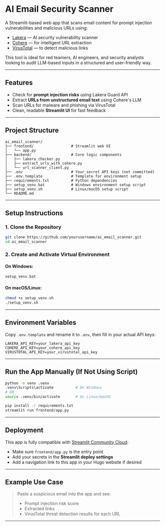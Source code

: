 # AI Email Security Scanner

A Streamlit-based web app that scans email content for prompt injection vulnerabilities and malicious URLs using:

- [Lakera](https://lakera.ai) — AI security vulnerability scanner
- [Cohere](https://cohere.com) — for intelligent URL extraction
- [VirusTotal](https://www.virustotal.com) — to detect malicious links

This tool is ideal for red teamers, AI engineers, and security analysts looking to audit LLM-based inputs in a structured and user-friendly way.

---

## Features

- Check for **prompt injection risks** using Lakera Guard API
- Extract **URLs from unstructured email text** using Cohere's LLM
- Scan URLs for malware and phishing via VirusTotal
- Clean, readable **Streamlit UI** for fast feedback

---

## Project Structure

```
ai_email_scanner/
├── frontend/                 # Streamlit web UI
│   └── app.py
├── backend/                  # Core logic components
│   ├── lakera_checker.py
│   ├── extract_urls_with_cohere.py
│   └── url_scanner_client.py
├── .env                      # Your secret API keys (not committed)
├── .env.template             # Template for environment setup
├── requirements.txt          # Python dependencies
├── setup_venv.bat            # Windows environment setup script
├── setup_venv.sh             # Linux/macOS setup script
└── README.md
```

---

## Setup Instructions

### 1. Clone the Repository

```bash
git clone https://github.com/yourusername/ai_email_scanner.git
cd ai_email_scanner
```

### 2. Create and Activate Virtual Environment

#### On Windows:
```bash
setup_venv.bat
```

#### On macOS/Linux:
```bash
chmod +x setup_venv.sh
./setup_venv.sh
```

---

## Environment Variables

Copy `.env.template` and rename it to `.env`, then fill in your actual API keys:

```env
LAKERA_API_KEY=your_lakera_api_key
COHERE_API_KEY=your_cohere_api_key
VIRUSTOTAL_API_KEY=your_virustotal_api_key
```

---

## Run the App Manually (If Not Using Script)

```bash
python -m venv .venv
.venv\Scripts\activate          # On Windows
# OR
source .venv/bin/activate       # On Linux/macOS

pip install -r requirements.txt
streamlit run frontend/app.py
```

---

## Deployment

This app is fully compatible with [Streamlit Community Cloud](https://streamlit.io/cloud):

- Make sure `frontend/app.py` is the entry point
- Add your secrets in the **Streamlit deploy settings**
- Add a navigation link to this app in your Hugo website if desired

---

## Example Use Case

> Paste a suspicious email into the app and see:
> - Prompt injection risk score
> - Extracted links
> - VirusTotal threat detection results for each URL

---
